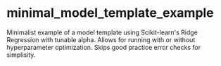 # minimal_model_template_example 
Minimalist example of a model template using Scikit-learn's Ridge Regression with tunable alpha. Allows for running with or without hyperparameter optimization.
Skips good practice error checks for simplisity. 
